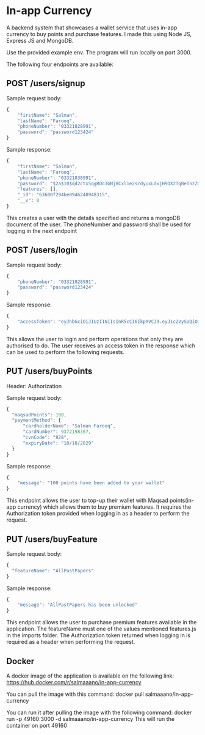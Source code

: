 <h1> In-app Currency </h1>

A backend system that showcases a wallet service that uses in-app currency to buy points and purchase features. I made this using Node JS, Express JS and MongoDB.

Use the provided example env. The program will run locally on port 3000.

The following four endpoints are available:

<h2> POST /users/signup </h2>

Sample request body:
```javascript
{
    "firstName": "Salman",
    "lastName": "Farooq",
    "phoneNumber": "03321028991",
    "password": "password123424"
}
```
Sample response:
```javascript
{
    "firstName": "Salman",
    "lastName": "Farooq",
    "phoneNumber": "03321038991",
    "password": "$2a$10$qd2ctx5qgROo3GNj8Cxl1e2srdyuxLdxjH9DX2TqBeTnzZmMwqIge",
    "features": [],
    "_id": "63600f294be0946248948315",
    "__v": 0
}
```

This creates a user with the details specified and returns a mongoDB document of the user. The phoneNumber and password shall
be used for logging in the next endpoint

<h2> POST /users/login </h2>

Sample request body:
```javascript
{
    "phoneNumber": "03321028991",
    "password": "password123424"
}
```
Sample response:
```javascript
{
    "accessToken": "eyJhbGciOiJIUzI1NiIsInR5cCI6IkpXVCJ9.eyJ1c2VySUQiOiI2MzVlOWFmMDUwZGQ3NzEyOWJkYjFmMDMiLCJwaG9uZU51bWJlciI6IjAzMzIxMDI4OTkxIiwiaWF0IjoxNjY3MjM5Mzg3LCJleHAiOjE2NjcyNDY1ODd9.GmZ3v3Bq87wMREBiRhFrgR_8fbFsoj08nxeTepYJ_2I"
}
```
This allows the user to login and perform operations that only they are authorised to do.
The user receives an access token in the response which can be used to perform the following
requests.

<h2> PUT /users/buyPoints </h2>

Header: Authorization

Sample request body: 

```javascript
{
  "maqsadPoints": 100,
  "paymentMethod": {
      "cardholderName": "Salman Farooq",
      "cardNumber": 9372198367,
      "cvnCode": "928",
      "expiryDate": "10/10/2029"
  }  
}
```
Sample response:
```javascript
{
    "message": "100 points have been added to your wallet"
}
```
This endpoint allows the user to top-up their wallet with Maqsad points(in-app currency)
which allows them to buy premium features. It requires the Authorization token provided when logging in
as a header to perform the request.

<h2> PUT /users/buyFeature </h2>

Sample request body:

```javascript
{
  "featureName": "AllPastPapers"
}
```

Sample response:

```javascript
{
    "message": "AllPastPapers has been unlocked"
}
```
This endpoint allows the user to purchase premium features available
in the application. The featureName must one of the values mentioned features.js in the imports folder.
The Authorization token returned when logging in is required
as a header when performing the request.

<h2>Docker</h2>

A docker image of the application is available on the following link:
https://hub.docker.com/r/salmaaano/in-app-currency

You can pull the image with this command:
docker pull salmaaano/in-app-currency

You can run it after pulling the image with the following command:
docker run -p 49160:3000 -d salmaaano/in-app-currency
This will run the container on port 49160
